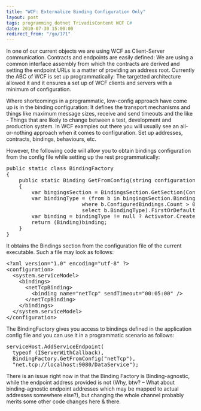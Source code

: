 ```yaml
---
title: "WCF: Externalize Binding Configuration Only"
layout: post
tags: programming dotnet TrivadisContent WCF C#
date: 2010-07-30 15:00:00
redirect_from: "/go/171"
---
```


In one of our current objects we are using WCF as Client-Server communication. Contracts and endpoints are easily defined: We are using a common interface assembly from which the contracts are derived and setting the endpoint URLs is a matter of providing an address root. Currently the ABC of WCF is set up programmatically: The targetted architecture allowed it and it ensures a set up of WCF clients and servers with a minimum of configuration.

Where shortcomings in a programmatic, low-config approach have come up is in the binding configuration: It defines the transport mechanisms and things like maximum message sizes, receive and send timeouts and the like - Things that are likely to change between a test, development and production system. In WCF examples out there you will usually see an all-or-nothing approach when it comes to configuration. Set up addresses, contracts, bindings, behaviours, etc.

However, the following code will allow you to obtain bindings configuration from the config file while setting up the rest programmatically:
 <div style="padding-bottom: 0px; margin: 0px; padding-left: 0px; padding-right: 0px; display: inline; float: none; padding-top: 0px" id="scid:812469c5-0cb0-4c63-8c15-c81123a09de7:ec06aa52-9cd4-4371-a253-198bf7046e77" class="wlWriterEditableSmartContent"><pre name="code" class="c#">public static class BindingFactory
{
    public static Binding GetFromConfig(string configurationName)
    {
        var bingingsSection = BindingsSection.GetSection(ConfigurationManager.OpenExeConfiguration(ConfigurationUserLevel.None));
        var bindingType = (from b in bingingsSection.BindingCollections
                        where b.ConfiguredBindings.Count &gt; 0 &amp;&amp; b.ContainsKey(configurationName)
                        select b.BindingType).FirstOrDefault();
        var binding = bindingType != null ? Activator.CreateInstance(bindingType, configurationName) : null;
        return (Binding)binding;
    }
}</pre></div>

It obtains the Bindings section from the configuration file of the current executable. Such a file may look as follows:

<div style="padding-bottom: 0px; margin: 0px; padding-left: 0px; padding-right: 0px; display: inline; float: none; padding-top: 0px" id="scid:812469c5-0cb0-4c63-8c15-c81123a09de7:ad245dbd-eacb-4278-888e-c42fe2b8baf7" class="wlWriterEditableSmartContent"><pre name="code" class="xml">&lt;?xml version="1.0" encoding="utf-8" ?&gt;
&lt;configuration&gt;
  &lt;system.serviceModel&gt;
    &lt;bindings&gt;
      &lt;netTcpBinding&gt;
        &lt;binding name="netTcp" sendTimeout="00:05:00" /&gt;
      &lt;/netTcpBinding&gt;
    &lt;/bindings&gt;
  &lt;/system.serviceModel&gt;
&lt;/configuration&gt;</pre></div>

The BindingFactory gives you access to bindings defined in the application config file and you can use it in a programmatic scenario as follows:

<div style="padding-bottom: 0px; margin: 0px; padding-left: 0px; padding-right: 0px; display: inline; float: none; padding-top: 0px" id="scid:812469c5-0cb0-4c63-8c15-c81123a09de7:03469c09-3f58-43b1-9348-4c521711d617" class="wlWriterEditableSmartContent"><pre name="code" class="c#">serviceHost.AddServiceEndpoint(
  typeof (IServerWithCallback),
  BindingFactory.GetFromConfig("netTcp"),
  "net.tcp://localhost:9080/DataService");</pre></div>

There is an issue right now in that the Binding Factory is Binding-agnostic, while the endpoint address provided is not (Why, btw? – What about binding-agnostic endpoint addresses which may be mapped to actual addresses somewhere else?), but changing the whole channel probably merits some other code changes here &amp; there.